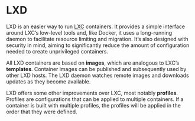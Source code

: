 # LXD

LXD is an easier way to run [LXC][lxc] containers. It provides a simple interface around LXC’s low-level tools and, like Docker, it uses a long-running daemon to facilitate resource limiting and migration. It’s also designed with security in mind, aiming to significantly reduce the amount of configuration needed to create unprivileged containers.

All LXD containers are based on **images**, which are analogous to LXC’s **templates**. Container images can be published and subsequently used by other LXD hosts. The LXD daemon watches remote images and downloads updates as they become available.

LXD offers some other improvements over LXC, most notably **profiles**. Profiles are configurations that can be applied to multiple containers. If a container is built with multiple profiles, the profiles will be applied in the order that they were defined.

[lxc]: ../LXC/Introduction.md
